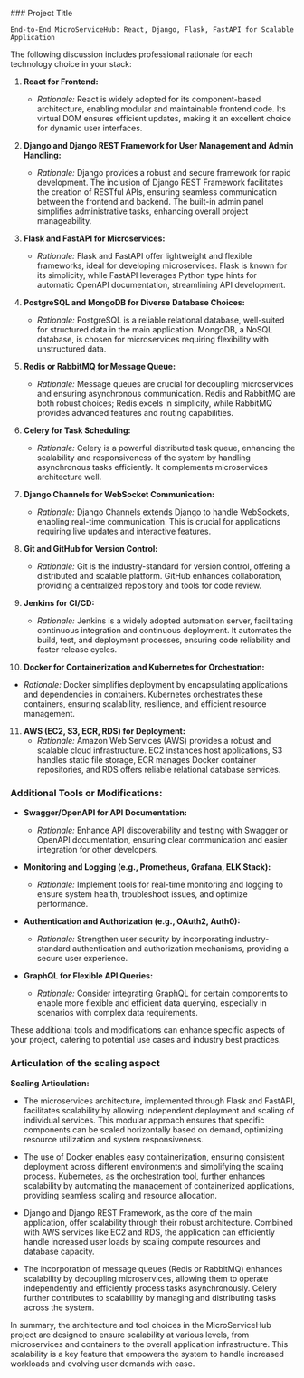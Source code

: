 ### Project Title

`End-to-End MicroServiceHub: React, Django, Flask, FastAPI for Scalable Application`

The following discussion includes professional rationale for each technology choice in your stack:

1. **React for Frontend:**
   - *Rationale:* React is widely adopted for its component-based architecture, enabling modular and maintainable frontend code. Its virtual DOM ensures efficient updates, making it an excellent choice for dynamic user interfaces.

2. **Django and Django REST Framework for User Management and Admin Handling:**
   - *Rationale:* Django provides a robust and secure framework for rapid development. The inclusion of Django REST Framework facilitates the creation of RESTful APIs, ensuring seamless communication between the frontend and backend. The built-in admin panel simplifies administrative tasks, enhancing overall project manageability.

3. **Flask and FastAPI for Microservices:**
   - *Rationale:* Flask and FastAPI offer lightweight and flexible frameworks, ideal for developing microservices. Flask is known for its simplicity, while FastAPI leverages Python type hints for automatic OpenAPI documentation, streamlining API development.

4. **PostgreSQL and MongoDB for Diverse Database Choices:**
   - *Rationale:* PostgreSQL is a reliable relational database, well-suited for structured data in the main application. MongoDB, a NoSQL database, is chosen for microservices requiring flexibility with unstructured data.

5. **Redis or RabbitMQ for Message Queue:**
   - *Rationale:* Message queues are crucial for decoupling microservices and ensuring asynchronous communication. Redis and RabbitMQ are both robust choices; Redis excels in simplicity, while RabbitMQ provides advanced features and routing capabilities.

6. **Celery for Task Scheduling:**
   - *Rationale:* Celery is a powerful distributed task queue, enhancing the scalability and responsiveness of the system by handling asynchronous tasks efficiently. It complements microservices architecture well.

7. **Django Channels for WebSocket Communication:**
   - *Rationale:* Django Channels extends Django to handle WebSockets, enabling real-time communication. This is crucial for applications requiring live updates and interactive features.

8. **Git and GitHub for Version Control:**
   - *Rationale:* Git is the industry-standard for version control, offering a distributed and scalable platform. GitHub enhances collaboration, providing a centralized repository and tools for code review.

9. **Jenkins for CI/CD:**
   - *Rationale:* Jenkins is a widely adopted automation server, facilitating continuous integration and continuous deployment. It automates the build, test, and deployment processes, ensuring code reliability and faster release cycles.

10. **Docker for Containerization and Kubernetes for Orchestration:**
   - *Rationale:* Docker simplifies deployment by encapsulating applications and dependencies in containers. Kubernetes orchestrates these containers, ensuring scalability, resilience, and efficient resource management.

11. **AWS (EC2, S3, ECR, RDS) for Deployment:**
    - *Rationale:* Amazon Web Services (AWS) provides a robust and scalable cloud infrastructure. EC2 instances host applications, S3 handles static file storage, ECR manages Docker container repositories, and RDS offers reliable relational database services.

### Additional Tools or Modifications:

- **Swagger/OpenAPI for API Documentation:**
  - *Rationale:* Enhance API discoverability and testing with Swagger or OpenAPI documentation, ensuring clear communication and easier integration for other developers.

- **Monitoring and Logging (e.g., Prometheus, Grafana, ELK Stack):**
  - *Rationale:* Implement tools for real-time monitoring and logging to ensure system health, troubleshoot issues, and optimize performance.

- **Authentication and Authorization (e.g., OAuth2, Auth0):**
  - *Rationale:* Strengthen user security by incorporating industry-standard authentication and authorization mechanisms, providing a secure user experience.

- **GraphQL for Flexible API Queries:**
  - *Rationale:* Consider integrating GraphQL for certain components to enable more flexible and efficient data querying, especially in scenarios with complex data requirements.

These additional tools and modifications can enhance specific aspects of your project, catering to potential use cases and industry best practices.


### Articulation of the scaling aspect



**Scaling Articulation:**
- The microservices architecture, implemented through Flask and FastAPI, facilitates scalability by allowing independent deployment and scaling of individual services. This modular approach ensures that specific components can be scaled horizontally based on demand, optimizing resource utilization and system responsiveness.

- The use of Docker enables easy containerization, ensuring consistent deployment across different environments and simplifying the scaling process. Kubernetes, as the orchestration tool, further enhances scalability by automating the management of containerized applications, providing seamless scaling and resource allocation.

- Django and Django REST Framework, as the core of the main application, offer scalability through their robust architecture. Combined with AWS services like EC2 and RDS, the application can efficiently handle increased user loads by scaling compute resources and database capacity.

- The incorporation of message queues (Redis or RabbitMQ) enhances scalability by decoupling microservices, allowing them to operate independently and efficiently process tasks asynchronously. Celery further contributes to scalability by managing and distributing tasks across the system.

In summary, the architecture and tool choices in the MicroServiceHub project are designed to ensure scalability at various levels, from microservices and containers to the overall application infrastructure. This scalability is a key feature that empowers the system to handle increased workloads and evolving user demands with ease.


